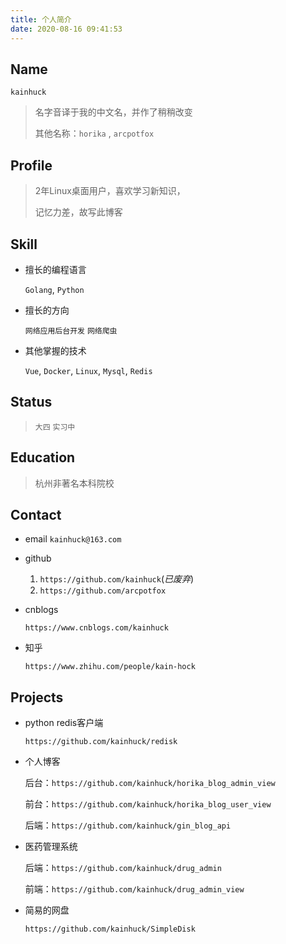 ```yaml
---
title: 个人简介
date: 2020-08-16 09:41:53
---
```


## Name

`kainhuck`

> 名字音译于我的中文名，并作了稍稍改变
>
> 其他名称：`horika` , `arcpotfox`

## Profile

> 2年Linux桌面用户，喜欢学习新知识，
>
> 记忆力差，故写此博客

## Skill

- 擅长的编程语言

  `Golang`, `Python`

- 擅长的方向

  `网络应用后台开发` `网络爬虫`

- 其他掌握的技术

  `Vue`, `Docker`, `Linux`, `Mysql`, `Redis`

## Status

> `大四` `实习中`

## Education

> 杭州非著名本科院校

## Contact
- email
  `kainhuck@163.com`
  
- github
  
  1. `https://github.com/kainhuck`(*已废弃*)
  2. `https://github.com/arcpotfox`
  
- cnblogs

  `https://www.cnblogs.com/kainhuck`

- 知乎

  `https://www.zhihu.com/people/kain-hock`

## Projects

- python redis客户端

  `https://github.com/kainhuck/redisk`

- 个人博客

  后台：`https://github.com/kainhuck/horika_blog_admin_view`

  前台：`https://github.com/kainhuck/horika_blog_user_view`

  后端：`https://github.com/kainhuck/gin_blog_api`

- 医药管理系统

  后端：`https://github.com/kainhuck/drug_admin`

  前端：`https://github.com/kainhuck/drug_admin_view`

- 简易的网盘

  `https://github.com/kainhuck/SimpleDisk`
